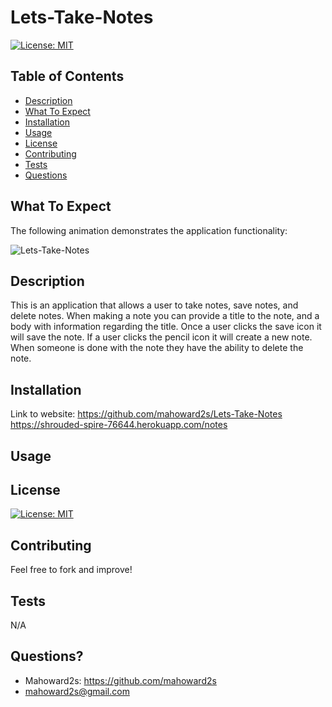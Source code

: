 # Lets-Take-Notes

[![License: MIT](https://img.shields.io/badge/License-MIT-yellow.svg)](https://opensource.org/licenses/MIT)

## Table of Contents
- [Description](#description)
- [What To Expect](#what-to-expect)
- [Installation](#installation)
- [Usage](#usage)
- [License](#license)
- [Contributing](#contributing)
- [Tests](#tests)
- [Questions](#questions)

## What To Expect

The following animation demonstrates the application functionality:

![Lets-Take-Notes](./public/assets/giph/app_demo.gif)

## Description
This is an application that allows a user to take notes, save notes, and delete notes.   When making a note you can provide a title to the note, and a body with information regarding the title.   Once a user clicks the save icon it will save the note.  If a user clicks the pencil icon it will create a new note.   When someone is done with the note they have the ability to delete the note. 

## Installation
Link to website:
https://github.com/mahoward2s/Lets-Take-Notes
https://shrouded-spire-76644.herokuapp.com/notes

## Usage 

## License
[![License: MIT](https://img.shields.io/badge/License-MIT-yellow.svg)](https://opensource.org/licenses/MIT)

## Contributing
Feel free to fork and improve!

## Tests
N/A

## Questions?
- Mahoward2s: https://github.com/mahoward2s
- mahoward2s@gmail.com